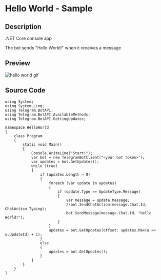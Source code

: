 # Hello World - Sample

## Description
.NET Core console app

The bot sends "Hello World!" when it receives a message

## Preview
![hello world gif](/docs/media/samples/HelloWorld.gif)

## Source Code
```CSharp
using System;
using System.Linq;
using Telegram.BotAPI;
using Telegram.BotAPI.AvailableMethods;
using Telegram.BotAPI.GettingUpdates;

namespace HelloWorld
{
    class Program
    {
        static void Main()
        {
            Console.WriteLine("Start!");
            var bot = new TelegramBotClient("<your bot token>");
            var updates = bot.GetUpdates();
            while (true)
            {
                if (updates.Length > 0)
                {
                    foreach (var update in updates)
                    {
                        if (update.Type == UpdateType.Message)
                        {
                            var message = update.Message;
                            //bot.SendChatAction(message.Chat.Id, ChatAction.Typing);
                            bot.SendMessage(message.Chat.Id, "Hello World!");
                        }
                    }
                    updates = bot.GetUpdates(offset: updates.Max(u => u.UpdateId) + 1);
                }
                else
                {
                    updates = bot.GetUpdates();
                }
            }
        }
    }
}
```